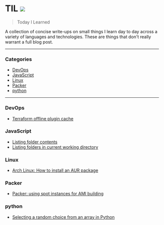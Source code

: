 # TIL ![](https://github.com/KernelPanicAUS/til/workflows/Node.js%20CI/badge.svg)

> Today I Learned

A collection of concise write-ups on small things I learn day to day across a
variety of languages and technologies. These are things that don't really
warrant a full blog post.

---

### Categories

* [DevOps](#DevOps)
* [JavaScript](#JavaScript)
* [Linux](#Linux)
* [Packer](#Packer)
* [python](#python)
---

### DevOps
- [Terraform offline plugin cache](DevOps/offline-plugin-cache.md)

### JavaScript
- [Listing folder contents](JavaScript/listing-folder-contents.md)
- [Listing folders in current working directory](JavaScript/listing-folders.md)

### Linux
- [Arch Linux: How to install an AUR package](Linux/arch-install-aur-package.md)

### Packer
- [Packer: using spot instances for AMI building](Packer/using-spot-instances.md)

### python
- [Selecting a random choice from an array in Python](python/random_choice.md)

